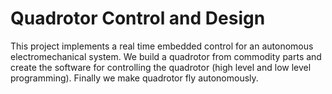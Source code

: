 # Quadrotor Control and Design
This project implements a real time embedded control for an autonomous electromechanical system.
We build a quadrotor from commodity parts and create the software for controlling the quadrotor (high level and low level programming). Finally we make quadrotor fly autonomously.
